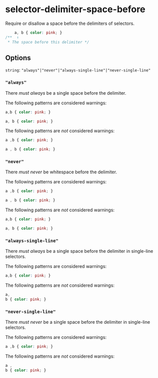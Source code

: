 # selector-delimiter-space-before

Require or disallow a space before the delimiters of selectors.

```css
    a, b { color: pink; }
/**  ↑
 * The space before this delimiter */
```

## Options

`string`: `"always"|"never"|"always-single-line"|"never-single-line"`


### `"always"`

There *must always* be a single space before the delimiter.

The following patterns are considered warnings:

```css
a,b { color: pink; }
```

```css
a, b { color: pink; }
```

The following patterns are *not* considered warnings:

```css
a ,b { color: pink; }
```

```css
a , b { color: pink; }
```

### `"never"`

There *must never* be whitespace before the delimiter.

The following patterns are considered warnings:

```css
a ,b { color: pink; }
```

```css
a , b { color: pink; }
```

The following patterns are *not* considered warnings:

```css
a,b { color: pink; }
```

```css
a, b { color: pink; }
```

### `"always-single-line"`

There *must always* be a single space before the delimiter in single-line selectors.

The following patterns are considered warnings:

```css
a,b { color: pink; }
```

The following patterns are *not* considered warnings:

```css
a,
b { color: pink; }
```

### `"never-single-line"`

There *must never* be a single space before the delimiter in single-line selectors.

The following patterns are considered warnings:

```css
a ,b { color: pink; }
```

The following patterns are *not* considered warnings:

```css
a ,
b { color: pink; }
```
